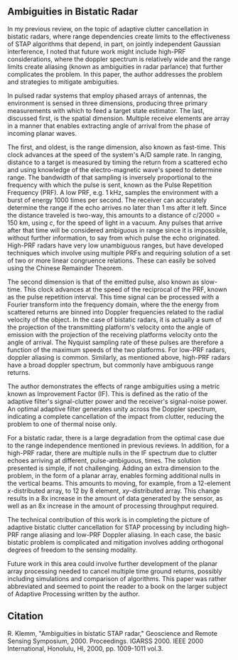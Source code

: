## Ambiguities in Bistatic Radar
In my previous review, on the topic of adaptive clutter cancellation in bistatic radars, where range dependencies create limits to the effectiveness of STAP algorithms that depend, in part, on jointly independent Gaussian interference, I noted that future work might include high-PRF considerations, where the doppler spectrum is relatively wide and the range limits create aliasing (known as ambiguities in radar parlance) that further complicates the problem. In this paper, the author addresses the problem and strategies to mitigate ambiguities.

In pulsed radar systems that employ phased arrays of antennas, the environment is sensed in three dimensions, producing three primary measurements with which to feed a target state estimator. The last, discussed first, is the spatial dimension. Multiple receive elements are array in a manner that enables extracting angle of arrival from the phase of incoming planar waves.

The first, and oldest, is the range dimension, also known as fast-time. This clock advances at the speed of the system's A/D sample rate. In ranging, distance to a target is measured by timing the return from a scattered echo and using knowledge of the electro-magnetic wave's speed to determine range. The bandwidth of that sampling is inversely proportional to the frequency with which the pulse is sent, known as the Pulse Repetition Frequency (PRF). A low PRF, e.g. 1 kHz, samples the environment with a burst of energy 1000 times per second. The receiver can accurately determine the range if the echo arrives no later than 1 ms after it left. Since the distance traveled is two-way, this amounts to a distance of $c/2000 = 150$ km, using $c$, for the speed of light in a vacuum. Any pulses that arrive after that time will be considered ambiguous in range since it is impossible, without further information, to say from which pulse the echo originated. High-PRF radars have very low unambiguous ranges, but have developed techniques which involve using multiple PRFs and requiring solution of a set of two or more linear congruence relations. These can easily be solved using the Chinese Remainder Theorem.

The second dimension is that of the emitted pulse, also known as slow-time. This clock advances at the speed of the reciprocal of the PRF, known as the pulse repetition interval. This time signal can be processed with a Fourier transform into the frequency domain, where the the energy from scattered returns are binned into Doppler frequencies related to the radial velocity of the object. In the case of bistatic radars, it is actually a sum of the projection of the transmitting platform's velocity onto the angle of emission with the projection of the receiving platforms velocity onto the angle of arrival. The Nyquist sampling rate of these pulses are therefore a function of the maximum speeds of the two platforms. For low-PRF radars, doppler aliasing is common. Similarly, as mentioned above, high-PRF radars have a broad doppler spectrum, but commonly have ambiguous range returns.

The author demonstrates the effects of range ambiguities using a metric known as Improvement Factor (IF). This is defined as the ratio of the adaptive filter's signal-clutter power and the receiver's signal-noise power. An optimal adaptive filter generates unity across the Doppler spectrum, indicating a complete cancellation of the impact from clutter, reducing the problem to one of thermal noise only.

For a bistatic radar, there is a large degradation from the optimal case due to the range independence mentioned in previous reviews. In addition, for a high-PRF radar, there are multiple nulls in the IF spectrum due to clutter echoes arriving at different, pulse-ambiguous, times. The solution presented is simple, if not challenging. Adding an extra dimension to the problem, in the form of a planar array, enables forming additional nulls in the vertical beams. This amounts to moving, for example, from a 12-element $x$-distributed array, to 12 by 8 element, $xy$-distributed array. This change results in a 8x increase in the amount of data generated by the sensor, as well as an 8x increase in the amount of processing throughput required.

The technical contribution of this work is in completing the picture of adaptive bistatic clutter cancellation for STAP processing by including high-PRF range aliasing and low-PRF Doppler aliasing. In each case, the basic bistatic problem is complicated and mitigation involves adding orthogonal degrees of freedom to the sensing modality.

Future work in this area could involve further development of the planar array processing needed to cancel multiple time ground returns, possibly including simulations and comparison of algorithms. This paper was rather abbreviated and seemed to point the reader to a book on the larger subject of Adaptive Processing written by the author.

## Citation
R. Klemm, "Ambiguities in bistatic STAP radar," Geoscience and Remote Sensing Symposium, 2000. Proceedings. IGARSS 2000. IEEE 2000 International, Honolulu, HI, 2000, pp. 1009-1011 vol.3.


